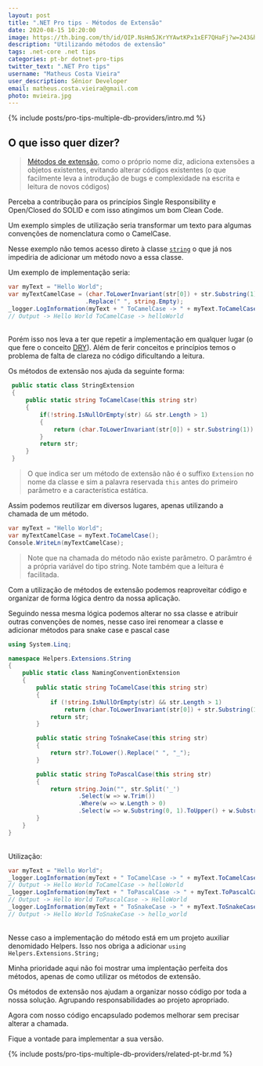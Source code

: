 ```yaml
---
layout: post
title: ".NET Pro tips - Métodos de Extensão"
date: 2020-08-15 10:20:00
image: https://th.bing.com/th/id/OIP.NsHm5JKrYYAwtKPx1xEF7QHaFj?w=243&h=182&c=7&o=5&pid=1.7
description: "Utilizando métodos de extensão"
tags: .net-core .net tips
categories: pt-br dotnet-pro-tips
twitter_text: ".NET Pro tips"
username: "Matheus Costa Vieira"
user_description: Sênior Developer
email: matheus.costa.vieira@gmail.com
photo: mvieira.jpg
---
```


{% include posts/pro-tips-multiple-db-providers/intro.md %}

## O que isso quer dizer?

> [Métodos de extensão](https://docs.microsoft.com/pt-br/dotnet/csharp/programming-guide/classes-and-structs/extension-methods), como o próprio nome diz, adiciona extensões a objetos existentes, evitando alterar códigos existentes (o que facilmente leva a introdução de bugs e complexidade na escrita e leitura de novos códigos)

Perceba a contribução para os princípios Single Responsibility e Open/Closed do SOLID e com isso atingimos um bom Clean Code.

Um exemplo simples de utilização seria transformar um texto para algumas convenções de nomenclatura como o CamelCase.

Nesse exemplo não temos acesso direto à classe [`string`](https://docs.microsoft.com/en-us/dotnet/api/system.string?view=netcore-3.1) o que já nos impediria de adicionar um método novo a essa classe.

Um exemplo de implementação seria:

```c#
var myText = "Hello World";
var myTextCamelCase = (char.ToLowerInvariant(str[0]) + str.Substring(1))
                      .Replace(" ", string.Empty);
_logger.LogInformation(myText + " ToCamelCase -> " + myText.ToCamelCase());
// Output -> Hello World ToCamelCase -> helloWorld
```
\
Porém isso nos leva a ter que repetir a implementação em qualquer lugar (o que fere o conceito [DRY](https://pt.wikipedia.org/wiki/Don%27t_repeat_yourself)). Além de ferir conceitos e princípios temos o problema de falta de clareza no código dificultando a leitura.

Os métodos de extensão nos ajuda da seguinte forma:

```c#
 public static class StringExtension
 {
     public static string ToCamelCase(this string str)
     {
         if(!string.IsNullOrEmpty(str) && str.Length > 1)
         {
             return (char.ToLowerInvariant(str[0]) + str.Substring(1)).Replace(" ", string.Empty);
         }
         return str;
     }
 }
```

> O que indica ser um método de extensão não é o suffixo `Extension` no nome da classe e sim a palavra reservada `this` antes do primeiro parâmetro e a característica estática.

Assim podemos reutilizar em diversos lugares, apenas utilizando a chamada de um método.

```c#
var myText = "Hello World";
var myTextCamelCase = myText.ToCamelCase();
Console.WriteLn(myTextCamelCase);
```

> Note que na chamada do método não existe parâmetro. O parâmtro é a própria variável do tipo string.
> Note também que a leitura é facilitada.

Com a utilização de métodos de extensão podemos reaproveitar código e organizar de forma lógica dentro da nossa aplicação.

Seguindo nessa mesma lógica podemos alterar no ssa classe e atribuir outras convenções de nomes, nesse caso irei renomear a classe e adicionar métodos para snake case e pascal case

```c#
using System.Linq;

namespace Helpers.Extensions.String
{
    public static class NamingConventionExtension
    {
        public static string ToCamelCase(this string str)
        {
            if (!string.IsNullOrEmpty(str) && str.Length > 1)
                return (char.ToLowerInvariant(str[0]) + str.Substring(1)).Replace(" ", string.Empty);
            return str;
        }

        public static string ToSnakeCase(this string str)
        {
            return str?.ToLower().Replace(" ", "_");
        }

        public static string ToPascalCase(this string str)
        {
            return string.Join("", str.Split('_')
                    .Select(w => w.Trim())
                    .Where(w => w.Length > 0)
                    .Select(w => w.Substring(0, 1).ToUpper() + w.Substring(1).ToLower()));
        }
    }
}
```
\
Utilização:

```c#
var myText = "Hello World";
_logger.LogInformation(myText + " ToCamelCase -> " + myText.ToCamelCase());
// Output -> Hello World ToCamelCase -> helloWorld
_logger.LogInformation(myText + " ToPascalCase -> " + myText.ToPascalCase());
// Output -> Hello World ToPascalCase -> HelloWorld
_logger.LogInformation(myText + " ToSnakeCase -> " + myText.ToSnakeCase());
// Output -> Hello World ToSnakeCase -> hello_world
```
\
Nesse caso a implementação do método está em um projeto auxiliar denomidado Helpers. Isso nos obriga a adicionar `using Helpers.Extensions.String;`

Minha prioridade aqui não foi mostrar uma implentação perfeita dos métodos, apenas de como utilizar os métodos de extensão.

Os métodos de extensão nos ajudam a organizar nosso código por toda a nossa solução. Agrupando responsabilidades ao projeto apropriado.

Agora com nosso código encapsulado podemos melhorar sem precisar alterar a chamada.

Fique a vontade para implementar a sua versão.

{% include posts/pro-tips-multiple-db-providers/related-pt-br.md %}
